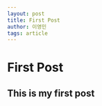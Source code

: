 ```yaml
---
layout: post
title: First Post
author: 이영민
tags: article
---
```


# First Post

## This is my first post
